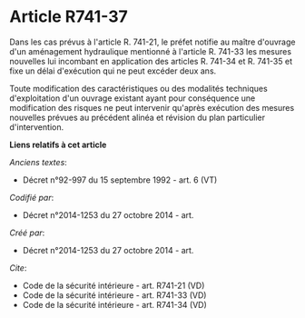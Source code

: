 # Article R741-37

Dans les cas prévus à l'article R. 741-21, le préfet notifie au maître d'ouvrage d'un aménagement hydraulique mentionné à
l'article R. 741-33 les mesures nouvelles lui incombant en application des articles R. 741-34 et R. 741-35 et fixe un délai
d'exécution qui ne peut excéder deux ans. 

Toute modification des caractéristiques ou des modalités techniques d'exploitation d'un ouvrage existant ayant pour
conséquence une modification des risques ne peut intervenir qu'après exécution des mesures nouvelles prévues au précédent
alinéa et révision du plan particulier d'intervention.

**Liens relatifs à cet article**

_Anciens textes_:

  - Décret n°92-997 du 15 septembre 1992 - art. 6 (VT)

_Codifié par_:

  - Décret n°2014-1253 du 27 octobre 2014 - art.

_Créé par_:

  - Décret n°2014-1253 du 27 octobre 2014 - art.

_Cite_:

  - Code de la sécurité intérieure - art. R741-21 (VD)
  - Code de la sécurité intérieure - art. R741-33 (VD)
  - Code de la sécurité intérieure - art. R741-34 (VD)
